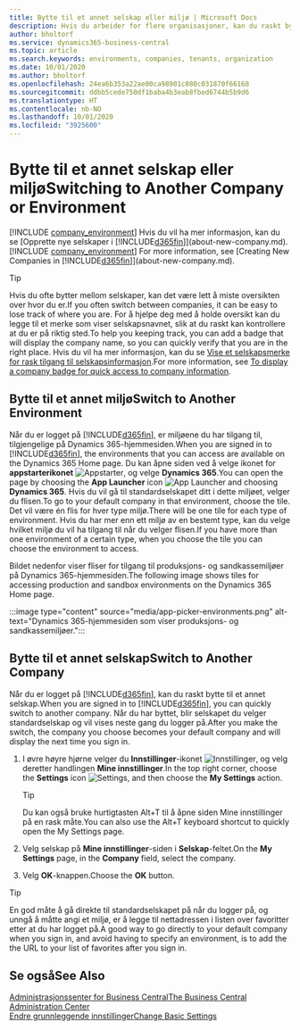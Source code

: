 ```yaml
---
title: Bytte til et annet selskap eller miljø | Microsoft Docs
description: Hvis du arbeider for flere organisasjoner, kan du raskt bytte mellom miljøet og selskapene.
author: bholtorf
ms.service: dynamics365-business-central
ms.topic: article
ms.search.keywords: environments, companies, tenants, organization
ms.date: 10/01/2020
ms.author: bholtorf
ms.openlocfilehash: 24ea6b353a22ae00ca98901c080c031870f66168
ms.sourcegitcommit: ddbb5cede750df1baba4b3eab8fbed6744b5b9d6
ms.translationtype: HT
ms.contentlocale: nb-NO
ms.lasthandoff: 10/01/2020
ms.locfileid: "3925600"
---
```

# <a name="switching-to-another-company-or-environment"></a><span data-ttu-id="abd5b-103">Bytte til et annet selskap eller miljø</span><span class="sxs-lookup"><span data-stu-id="abd5b-103">Switching to Another Company or Environment</span></span>

<span data-ttu-id="abd5b-104">[!INCLUDE [company_environment](includes/company_environment.md)] Hvis du vil ha mer informasjon, kan du se [Opprette nye selskaper i [!INCLUDE[d365fin](includes/d365fin_md.md)]](about-new-company.md).</span><span class="sxs-lookup"><span data-stu-id="abd5b-104">[!INCLUDE [company_environment](includes/company_environment.md)] For more information, see [Creating New Companies in [!INCLUDE[d365fin](includes/d365fin_md.md)]](about-new-company.md).</span></span>  

> [!TIP]
> <span data-ttu-id="abd5b-105">Hvis du ofte bytter mellom selskaper, kan det være lett å miste oversikten over hvor du er.</span><span class="sxs-lookup"><span data-stu-id="abd5b-105">If you often switch between companies, it can be easy to lose track of where you are.</span></span> <span data-ttu-id="abd5b-106">For å hjelpe deg med å holde oversikt kan du legge til et merke som viser selskapsnavnet, slik at du raskt kan kontrollere at du er på riktig sted.</span><span class="sxs-lookup"><span data-stu-id="abd5b-106">To help you keeping track, you can add a badge that will display the company name, so you can quickly verify that you are in the right place.</span></span> <span data-ttu-id="abd5b-107">Hvis du vil ha mer informasjon, kan du se [Vise et selskapsmerke for rask tilgang til selskapsinformasjon](ui-change-basic-settings.md#to-display-a-company-badge-for-quick-access-to-company-information).</span><span class="sxs-lookup"><span data-stu-id="abd5b-107">For more information, see [To display a company badge for quick access to company information](ui-change-basic-settings.md#to-display-a-company-badge-for-quick-access-to-company-information).</span></span>

## <a name="switch-to-another-environment"></a><span data-ttu-id="abd5b-108">Bytte til et annet miljø</span><span class="sxs-lookup"><span data-stu-id="abd5b-108">Switch to Another Environment</span></span>

<span data-ttu-id="abd5b-109">Når du er logget på [!INCLUDE[d365fin](includes/d365fin_md.md)], er miljøene du har tilgang til, tilgjengelige på Dynamics 365-hjemmesiden.</span><span class="sxs-lookup"><span data-stu-id="abd5b-109">When you are signed in to [!INCLUDE[d365fin](includes/d365fin_md.md)], the environments that you can access are available on the Dynamics 365 Home page.</span></span> <span data-ttu-id="abd5b-110">Du kan åpne siden ved å velge ikonet for **appstarterikonet** ![Appstarter](media/app-launcher-icon.png "Appstarteren gir tilgang til flere funksjoner"), og velge **Dynamics 365**.</span><span class="sxs-lookup"><span data-stu-id="abd5b-110">You can open the page by choosing the **App Launcher** icon ![App Launcher](media/app-launcher-icon.png "The App Launcher provides access to more features") and choosing **Dynamics 365**.</span></span> <span data-ttu-id="abd5b-111">Hvis du vil gå til standardselskapet ditt i dette miljøet, velger du flisen.</span><span class="sxs-lookup"><span data-stu-id="abd5b-111">To go to your default company in that environment, choose the tile.</span></span> <span data-ttu-id="abd5b-112">Det vil være én flis for hver type miljø.</span><span class="sxs-lookup"><span data-stu-id="abd5b-112">There will be one tile for each type of environment.</span></span> <span data-ttu-id="abd5b-113">Hvis du har mer enn ett miljø av en bestemt type, kan du velge hvilket miljø du vil ha tilgang til når du velger flisen.</span><span class="sxs-lookup"><span data-stu-id="abd5b-113">If you have more than one environment of a certain type, when you choose the tile you can choose the environment to access.</span></span>

<span data-ttu-id="abd5b-114">Bildet nedenfor viser fliser for tilgang til produksjons- og sandkassemiljøer på Dynamics 365-hjemmesiden.</span><span class="sxs-lookup"><span data-stu-id="abd5b-114">The following image shows tiles for accessing production and sandbox environments on the Dynamics 365 Home page.</span></span>

:::image type="content" source="media/app-picker-environments.png" alt-text="Dynamics 365-hjemmesiden som viser produksjons- og sandkassemiljøer.":::

## <a name="switch-to-another-company"></a><span data-ttu-id="abd5b-116">Bytte til et annet selskap</span><span class="sxs-lookup"><span data-stu-id="abd5b-116">Switch to Another Company</span></span>

<span data-ttu-id="abd5b-117">Når du er logget på [!INCLUDE[d365fin](includes/d365fin_md.md)], kan du raskt bytte til et annet selskap.</span><span class="sxs-lookup"><span data-stu-id="abd5b-117">When you are signed in to [!INCLUDE[d365fin](includes/d365fin_md.md)], you can quickly switch to another company.</span></span> <span data-ttu-id="abd5b-118">Når du har byttet, blir selskapet du velger standardselskap og vil vises neste gang du logger på.</span><span class="sxs-lookup"><span data-stu-id="abd5b-118">After you make the switch, the company you choose becomes your default company and will display the next time you sign in.</span></span>

1. <span data-ttu-id="abd5b-119">I øvre høyre hjørne velger du **Innstillinger**-ikonet ![Innstillinger](media/ui-experience/settings_icon_small.png "Innstillinger-ikon for rollesenter"), og velg deretter handlingen **Mine innstillinger**.</span><span class="sxs-lookup"><span data-stu-id="abd5b-119">In the top right corner, choose the **Settings** icon ![Settings](media/ui-experience/settings_icon_small.png "Settings icon for role center"), and then choose the **My Settings** action.</span></span>

    > [!TIP]
    > <span data-ttu-id="abd5b-120">Du kan også bruke hurtigtasten Alt+T til å åpne siden Mine innstillinger på en rask måte.</span><span class="sxs-lookup"><span data-stu-id="abd5b-120">You can also use the Alt+T keyboard shortcut to quickly open the My Settings page.</span></span>

2. <span data-ttu-id="abd5b-121">Velg selskap på **Mine innstillinger**-siden i **Selskap**-feltet.</span><span class="sxs-lookup"><span data-stu-id="abd5b-121">On the **My Settings** page, in the **Company** field, select the company.</span></span>  
3. <span data-ttu-id="abd5b-122">Velg **OK**-knappen.</span><span class="sxs-lookup"><span data-stu-id="abd5b-122">Choose the **OK** button.</span></span>

> [!TIP]
> <span data-ttu-id="abd5b-123">En god måte å gå direkte til standardselskapet på når du logger på, og unngå å måtte angi et miljø, er å legge til nettadressen i listen over favoritter etter at du har logget på.</span><span class="sxs-lookup"><span data-stu-id="abd5b-123">A good way to go directly to your default company when you sign in, and avoid having to specify an environment, is to add the the URL to your list of favorites after you sign in.</span></span>

## <a name="see-also"></a><span data-ttu-id="abd5b-124">Se også</span><span class="sxs-lookup"><span data-stu-id="abd5b-124">See Also</span></span>

[<span data-ttu-id="abd5b-125">Administrasjonssenter for Business Central</span><span class="sxs-lookup"><span data-stu-id="abd5b-125">The Business Central Administration Center</span></span>](/dynamics365/business-central/dev-itpro/administration/tenant-admin-center)  
[<span data-ttu-id="abd5b-126">Endre grunnleggende innstillinger</span><span class="sxs-lookup"><span data-stu-id="abd5b-126">Change Basic Settings</span></span>](ui-change-basic-settings.md)  
